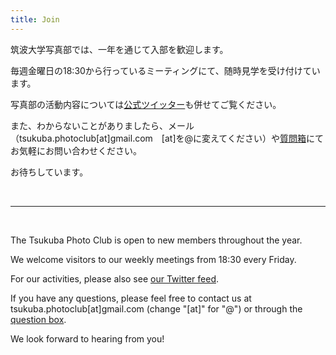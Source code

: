 ```yaml
---
title: Join
---
```

筑波大学写真部では、一年を通じて入部を歓迎します。

毎週金曜日の18:30から行っているミーティングにて、随時見学を受け付けています。

写真部の活動内容については[公式ツイッター](https://twitter.com/tsukuba_photo)も併せてご覧ください。

また、わからないことがありましたら、メール（tsukuba.photoclub[at]gmail.com　[at]を@に変えてください）や[質問箱](https://peing.net/ja/tsukuba_photo)にてお気軽にお問い合わせください。

お待ちしています。

<br />
<hr />
<br />

The Tsukuba Photo Club is open to new members throughout the year.

We welcome visitors to our weekly meetings from 18:30 every Friday.

For our activities, please also see [our Twitter feed](https://twitter.com/tsukuba_photo).

If you have any questions, please feel free to contact us at tsukuba.photoclub[at]gmail.com (change "[at]" for "@") or through the [question box](https://peing.net/en/tsukuba_photo).

We look forward to hearing from you!
